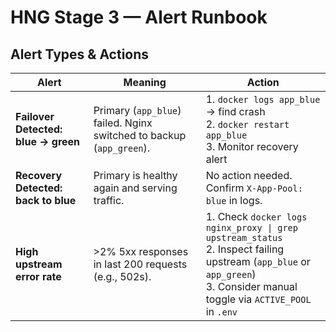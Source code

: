 # HNG Stage 3 — Alert Runbook

## Alert Types & Actions

| Alert | Meaning | Action |
|------|--------|--------|
| **Failover Detected: blue → green** | Primary (`app_blue`) failed. Nginx switched to backup (`app_green`). | 1. `docker logs app_blue` → find crash<br>2. `docker restart app_blue`<br>3. Monitor recovery alert |
| **Recovery Detected: back to blue** | Primary is healthy again and serving traffic. | No action needed. Confirm `X-App-Pool: blue` in logs. |
| **High upstream error rate** | >2% 5xx responses in last 200 requests (e.g., 502s). | 1. Check `docker logs nginx_proxy \| grep upstream_status`<br>2. Inspect failing upstream (`app_blue` or `app_green`)<br>3. Consider manual toggle via `ACTIVE_POOL` in `.env` |
